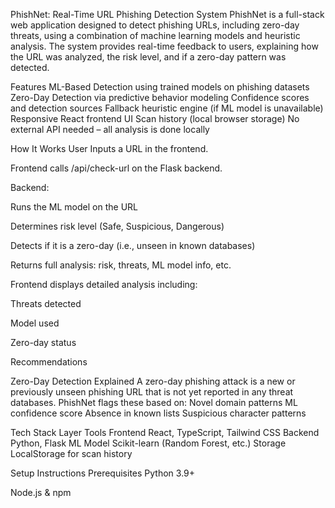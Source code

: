 PhishNet: Real-Time URL Phishing Detection System
PhishNet is a full-stack web application designed to detect phishing URLs, including zero-day threats, using a combination of machine learning models and heuristic analysis. The system provides real-time feedback to users, explaining how the URL was analyzed, the risk level, and if a zero-day pattern was detected.

Features
ML-Based Detection using trained models on phishing datasets
Zero-Day Detection via predictive behavior modeling
Confidence scores and detection sources
Fallback heuristic engine (if ML model is unavailable)
Responsive React frontend UI
Scan history (local browser storage)
No external API needed – all analysis is done locally


How It Works
User Inputs a URL in the frontend.

Frontend calls /api/check-url on the Flask backend.

Backend:

Runs the ML model on the URL

Determines risk level (Safe, Suspicious, Dangerous)

Detects if it is a zero-day (i.e., unseen in known databases)

Returns full analysis: risk, threats, ML model info, etc.

Frontend displays detailed analysis including:

Threats detected

Model used

Zero-day status

Recommendations

 Zero-Day Detection Explained
A zero-day phishing attack is a new or previously unseen phishing URL that is not yet reported in any threat databases. PhishNet flags these based on:
Novel domain patterns
ML confidence score
Absence in known lists
Suspicious character patterns



 Tech Stack
Layer	Tools
Frontend	React, TypeScript, Tailwind CSS
Backend	Python, Flask
ML Model	Scikit-learn (Random Forest, etc.)
Storage	LocalStorage for scan history

 Setup Instructions
 Prerequisites
Python 3.9+

Node.js & npm

